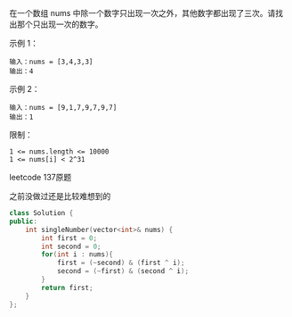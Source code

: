 在一个数组 nums 中除一个数字只出现一次之外，其他数字都出现了三次。请找出那个只出现一次的数字。

 

示例 1：
```
输入：nums = [3,4,3,3]
输出：4
```
示例 2：
```
输入：nums = [9,1,7,9,7,9,7]
输出：1
```

限制：
```
1 <= nums.length <= 10000
1 <= nums[i] < 2^31
```

<!--more-->



leetcode 137原题

之前没做过还是比较难想到的

```c++
class Solution {
public:
    int singleNumber(vector<int>& nums) {
        int first = 0;
        int second = 0;
        for(int i : nums){
            first = (~second) & (first ^ i);
            second = (~first) & (second ^ i);
        }
        return first;
    }
};
```

